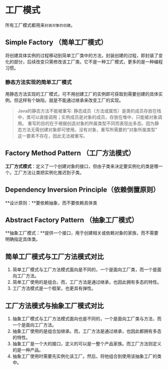 # 工厂模式

所有工厂模式都用来`封装对象的创建`。

## Simple Factory （简单工厂模式）

将创建具体实例的过程移动到简单工厂类中的方法，封装创建的过程，即封装了变化的部分，后续改变只需修改该工厂类。它不是一种工厂模式，更多的是一种编程习惯。

### 静态方法实现的简单工厂模式

用静态方法实现的工厂模式，可不用创建工厂的实例即可获取到需要创建的具体实例。但这样有个缺陷，就是不能通过继承来改变工厂的实现。

>  Java的静态方法不能被重写:
> 静态成员（方法或属性）是类的成员存放在栈中，类可以直接调用；实例成员是对象的成员，存放在堆中，只能被对象调用。 
> 重写的目的在于根据创造对象的所属类型不同而表现出多态。因为静态方法无需创建对象即可使用。没有对象，重写所需要的“对象所属类型” 这一要素不存在，因此无法被重写。 

## Factory Method Pattern （工厂方法模式）

**工厂方式模式**：定义了一个创建对象的接口，但由子类来决定要实例化的类是哪一个。工厂方法让类把实例化推迟到子类。

## Dependency Inversion Principle（依赖倒置原则）

**设计原则：**要依赖抽象，而不要依赖具体类

## Abstract Factory Pattern （抽象工厂模式）

**抽象工厂模式：**提供一个接口，用于创建相关或依赖对象的家族，而不需要明确指定具体类。

## 简单工厂模式与工厂方法模式对比

1. 简单工厂模式与工厂方法模式面向是不同的，一个是面向工厂类，而一个是面向工厂方法。
2. 简单工厂使用的是组合。而，工厂方法是通过继承，也因此拥有多态的特性。
3. 工厂方法模式是一个框架，也更具有弹性。

## 工厂方法模式与抽象工厂模式对比

1. 抽象工厂模式与工厂方法模式面向也是不同的，一个是面向工厂类与方法，而一个是面向工厂方法。
2. 抽象工厂使用的是组合加继承。而，工厂方法是通过继承，也因此都拥有多态的特性。
3. 抽象工厂是一个大的接口，定义的可以是一整个产品家族。而工厂方法则定义的是一种产品。
4. 抽象工厂使用时需要先实例化该工厂。然后，将他组合到使用该抽象工厂的类中。